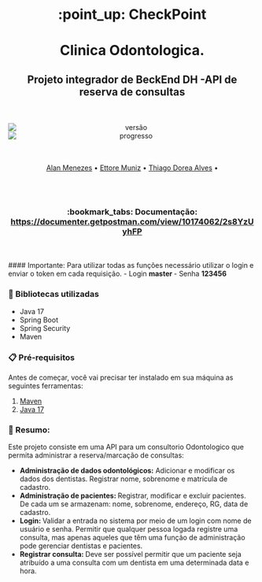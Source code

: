 ﻿<h1 align="center">:point_up: CheckPoint</h1>
<h1 align="center">Clinica Odontologica.</h1>
<h2 align="center">Projeto integrador de BeckEnd DH -API de reserva de consultas </h2>

<br>
<br>
<div align="center">
<img style="display: block; margin: auto;" alt="versão" src="https://img.shields.io/badge/Vers%C3%A3o-1.0.0-blue?style=plastic&logo=exercism">
<img style="display: block; margin: auto;" alt="progresso" src="https://img.shields.io/badge/progresso-100%25-green?style=plastic&logo=lastpass">

</div>


<br>
<br>
<p align="center">
 <a href="#">Alan Menezes</a> • 
 <a href="#">Ettore Muniz</a> •
 <a href="#">Thiago Dorea Alves</a> • 
</p>

<br>
<br>

<h3 align="center">:bookmark_tabs: Documentação: <a href="https://documenter.getpostman.com/view/10174062/2s8YzUyhFP"> https://documenter.getpostman.com/view/10174062/2s8YzUyhFP </a>  </h3>
<br>
<br>
#### Importante: Para utilizar todas as funções necessário utilizar o login e enviar o token em cada requisição.
- Login <strong> master </strong>
- Senha <strong> 123456 </strong>


### :closed_book: Bibliotecas utilizadas
- Java 17
- Spring Boot
- Spring Security
- Maven

### :clipboard: Pré-requisitos
Antes de começar, você vai precisar ter instalado em sua máquina as seguintes ferramentas:
1. [Maven](https://maven.apache.org/download.cgi)
2. [Java 17](https://www.oracle.com/java/technologies/downloads/)


### :pushpin: Resumo:
Este projeto consiste em uma API para um consultorio Odontologico que permita administrar a reserva/marcação
de consultas:

- <strong> Administração de dados odontológicos:</strong> Adicionar e modificar os dados dos dentistas. Registrar nome, sobrenome e matrícula de cadastro.
- <strong> Administração de pacientes: </strong> Registrar, modificar e excluir pacientes. De cada um se armazenam: nome, sobrenome, endereço, RG, data de cadastro.
- <strong> Login: </strong> Validar a entrada no sistema por meio de um login com nome de usuário e senha. Permitir que qualquer pessoa logada registre uma consulta, mas apenas aqueles que têm uma função de administração pode gerenciar dentistas e pacientes.
- <strong> Registrar consulta: </strong> Deve ser possível permitir que um paciente seja atribuído a uma consulta com um dentista em uma determinada data e hora.



### 